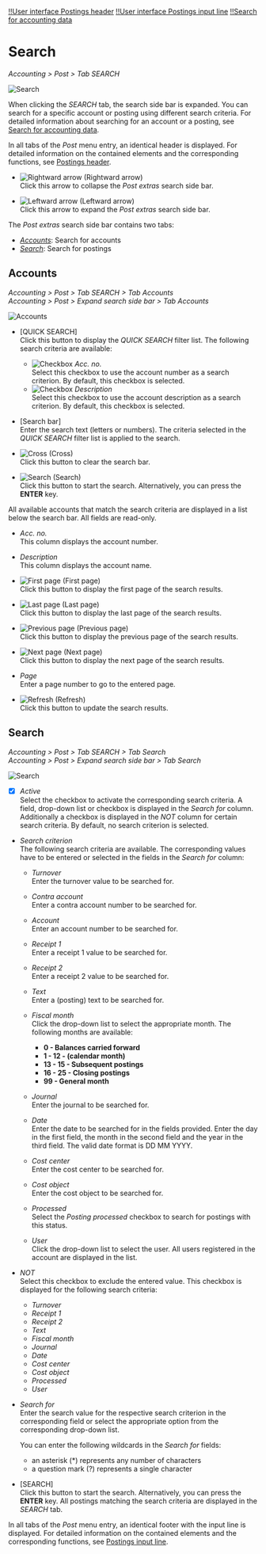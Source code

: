 [!!User interface Postings header](./01_Header.md)
[!!User interface Postings input line](./01_InputLine.md)
[!!Search for accounting data](../Operation/14_SearchAccounting.md)

# Search

*Accounting > Post > Tab SEARCH*

![Search](../../Assets/Screenshots/RetailSuiteAccounting/Book/Search/Search01.png "[Search]")

When clicking the *SEARCH* tab, the search side bar is expanded. You can search for a specific account or posting using different search criteria. For detailed information about searching for an account or a posting, see [Search for accounting data](../Operation/14_SearchAccounting.md).

In all tabs of the *Post* menu entry, an identical header is displayed. For detailed information on the contained elements and the corresponding functions, see [Postings header](./01_Header.md).

- ![Rightward arrow](../../Assets/Icons/Close.png "[Rightward arrow]") (Rightward arrow)  
    Click this arrow to collapse the *Post extras* search side bar.

- ![Leftward arrow](../../Assets/Icons/Back02.png "[Leftward arrow]") (Leftward arrow)   
    Click this arrow to expand the *Post extras* search side bar.

The *Post extras* search side bar contains two tabs:
- [*Accounts*](#accounts): Search for accounts
- [*Search*](#search): Search for postings



## Accounts

*Accounting > Post > Tab SEARCH > Tab Accounts*   
*Accounting > Post > Expand search side bar > Tab Accounts*

![Accounts](../../Assets/Screenshots/RetailSuiteAccounting/Book/Search/BookExtrasAccounts.png "[Accounts]")

- [QUICK SEARCH]  
    Click this button to display the *QUICK SEARCH* filter list. The following search criteria are available:
    - ![Checkbox](../../Assets/Icons/Checkbox.png "[Checkbox]") *Acc. no.*  
        Select this checkbox to use the account number as a search criterion. By default, this checkbox is selected.
    - ![Checkbox](../../Assets/Icons/Checkbox.png "[Checkbox]") *Description*  
        Select this checkbox to use the account description as a search criterion. By default, this checkbox is selected.

- [Search bar]  
    Enter the search text (letters or numbers). The criteria selected in the *QUICK SEARCH* filter list is applied to the search.

- ![Cross](../../Assets/Icons/Cross02.png "[Cross]") (Cross)  
    Click this button to clear the search bar.

- ![Search](../../Assets/Icons/Search.png "[Search]") (Search)  
    Click this button to start the search. Alternatively, you can press the **ENTER** key.

All available accounts that match the search criteria are displayed in a list below the search bar. All fields are read-only.

- *Acc. no.*  
    This column displays the account number.

- *Description*  
    This column displays the account name.

- ![First page](../../Assets/Icons/FirstPage.png "[First page]") (First page)    
    Click this button to display the first page of the search results.
- ![Last page](../../Assets/Icons/LastPage.png "[Last page]") (Last page)    
    Click this button to display the last page of the search results.
- ![Previous page](../../Assets/Icons/PreviousPage.png "[Previous page]") (Previous page)   
    Click this button to display the previous page of the search results.
- ![Next page](../../Assets/Icons/NextPage.png "[Next page]") (Next page)     
    Click this button to display the next page of the search results.
- *Page*     
    Enter a page number to go to the entered page.
- ![Refresh](../../Assets/Icons/Refresh01.png "[Refresh]") (Refresh)  
    Click this button to update the search results.



## Search

*Accounting > Post > Tab SEARCH > Tab Search*    
*Accounting > Post > Expand search side bar > Tab Search*

![Search](../../Assets/Screenshots/RetailSuiteAccounting/Book/Search/BookExtrasSearch.png "[Search]")

- [x] *Active*    
    Select the checkbox to activate the corresponding search criteria. A field, drop-down list or checkbox is displayed in the *Search for* column. Additionally a checkbox is displayed in the *NOT* column for certain search criteria. By default, no search criterion is selected.

- *Search criterion*  
    The following search criteria are available. The corresponding values have to be entered or selected in the fields in the *Search for* column:

    - *Turnover*  
        Enter the turnover value to be searched for.

    - *Contra account*  
        Enter a contra account number to be searched for.

    - *Account*  
        Enter an account number to be searched for.

    - *Receipt 1*  
        Enter a receipt 1 value to be searched for.

    - *Receipt 2*  
        Enter a receipt 2 value to be searched for.

    - *Text*  
        Enter a (posting) text to be searched for.

    - *Fiscal month*  
        Click the drop-down list to select the appropriate month. The following months are available:
        - **0 - Balances carried forward**
        - **1 - 12 - (calendar month)**
        - **13 - 15 - Subsequent postings**
        - **16 - 25 - Closing postings**
        - **99 - General month**  

    - *Journal*  
        Enter the journal to be searched for.

    - *Date*  
        Enter the date to be searched for in the fields provided. Enter the day in the first field, the month in the second field and the year in the third field. The valid date format is DD MM YYYY.

    - *Cost center*  
        Enter the cost center to be searched for.

    - *Cost object*  
        Enter the cost object to be searched for.

    - *Processed*  
        Select the *Posting processed* checkbox to search for postings with this status.

    - *User*  
        Click the drop-down list to select the user. All users registered in the account are displayed in the list.

- *NOT*      
    Select this checkbox to exclude the entered value. This checkbox is displayed for the following search criteria:
    - *Turnover*
    - *Receipt 1*
    - *Receipt 2*
    - *Text*
    - *Fiscal month*
    - *Journal*
    - *Date*
    - *Cost center*
    - *Cost object*
    - *Processed*
    - *User*

- *Search for*   
    Enter the search value for the respective search criterion in the corresponding field or select the appropriate option from the corresponding drop-down list.   

    You can enter the following wildcards in the *Search for* fields:  
    - an asterisk (*) represents any number of characters
    - a question mark (?) represents a single character

- [SEARCH]  
    Click this button to start the search. Alternatively, you can press the **ENTER** key. All postings matching the search criteria are displayed in the *SEARCH* tab.

In all tabs of the *Post* menu entry, an identical footer with the input line is displayed. For detailed information on the contained elements and the corresponding functions, see [Postings input line](./01_InputLine.md).

